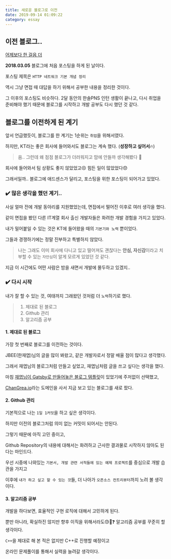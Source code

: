```yaml
---
title: 새로운 블로그로 이전
date: 2019-09-14 01:09:22
category: essay
---
```


## 이전 블로그..

[어제보다 한 걸음 더](https://k39335.tistory.com/)

**2018.03.05** 블로그에 처음 포스팅을 하게 된 날이다.

포스팅 제목은 `HTTP 네트워크 기본 개념 정리`

역시 그냥 면접 때 대답을 하기 위해서 공부한 내용을 정리한 것이다.

그 이후의 포스팅도 비슷하다. 2달 동안의 한솔PNS 인턴 생활이 끝나고, 다시 취업을 준비해야 했기 때문에
블로그를 시작하고 개발 공부도 다시 했던 것 같다.

## 블로그를 이전하게 된 계기

앞서 언급했듯이, 블로그를 한 계기는 1순위는 `취업`을 위해서였다.

하지만, KT라는 좋은 회사에 들어와서도 블로그는 계속 했다. (**성장하고 싶어서**:fire:)

> 음.. 그런데
> 왜 점점 블로그가 더러워지고 맘에 안들까 생각해봤다 :thinking:

회사에 들어와서 팀 상황도 좋지 않았었고:persevere:
힘든 일이 많았었다:disappointed:

그래서일까.. 블로그에 애드센스가 달리고, 포스팅을 위한 포스팅이 되어가고 있었다.

### :heavy_check_mark: 많은 생각을 했던 계기..

사실 얼마 전에 개발 동아리를 지원했었는데, 면접에서 떨어진 이후로 여러 생각을 했다.

같이 면접을 봤던 다른 IT계열 회사 출신 개발자들은 화려한 개발 경험을 가지고 있었다.

내가 밀어붙일 수 있는 것은 KT에 들어왔을 때의 `기본기와 노력` 뿐이었다.

그들과 경쟁하기에는 정말 진부하고 특별하지 않았다.

> 나는 그래도 이미 회사에 다니고 있고 떨어져도 괜찮다는 **안심, 자신감**이라고 치부할 수 있는
> `자만심`이 알게 모르게 있었던 것 같다.

지금 이 시간에도 어떤 사람은 밤을 새면서 개발에 몰두하고 있겠지..

### :heavy_check_mark: 다시 시작

내가 잘 할 수 있는 것, 여태까지 그래왔던 것처럼 더 `노력`하기로 했다.

> 1. 제대로 된 블로그
> 2. Github 관리
> 3. 알고리즘 공부

#### 1. 제대로 된 블로그

가장 첫 번째로 블로그를 이전하는 것이다.

JBEE(한재엽)님의 글을 많이 봐왔고, 같은 개발자로서 정말 배울 점이 많다고 생각했다.

그래서 재엽님의 블로그처럼 만들고 싶었고, 재엽님처럼 글을 쓰고 싶다는 생각을 했다.

마침 [재엽님이 Gatsby로 만들어놓은 블로그 템플릿](https://github.com/JaeYeopHan/gatsby-starter-bee)이 있었기에 주저없이 선택했고,

[ChanGrea.io](https://Changrea.io)라는 도메인을 사서 지금 보고 있는 블로그를 새로 팠다.

#### 2. Github 관리

기본적으로 나는 `1일 1커밋`을 하고 싶은 생각이다.

하지만 이전의 블로그처럼 의미 없는 커밋이 되어서는 안된다.

그렇기 때문에 아직 고민 중이고,

Github Repository의 내용에 대해서는 화려하고 근사한 결과물로 시작하지 않아도 된다는 마인드다.

우선 시중에 나와있는 `기본서, 개발 관련 서적들에 있는 예제 프로젝트`를 중심으로 개발 습관을 가지고

이후에 `내가 하고 싶고 할 수 있는 것`들, 더 나아가 `오픈소스 컨트리뷰터`까지 노려 볼 생각이다.

#### 3. 알고리즘 공부

개발을 하다보면, 효율적인 구현 로직에 대해서 고민하게 된다.

뿐만 아니라, 확실하진 않지만 향후 이직을 위해서라도:sweat::thinking::question: 알고리즘 공부를 꾸준히 할 생각이다.

`C++`을 제대로 해 본 적은 없지만 C++로 진행할 예정이고

온라인 문제풀이를 통해서 실력을 늘려갈 생각이다.
